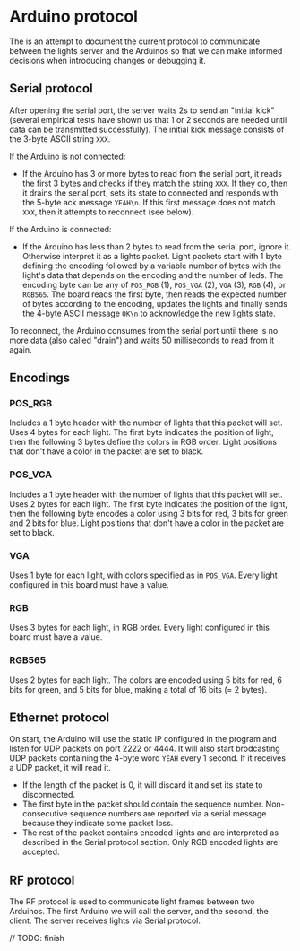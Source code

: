 Arduino protocol
================

The is an attempt to document the current protocol to communicate between the lights server and the Arduinos so that we can make informed decisions when introducing changes or debugging it.

## Serial protocol

After opening the serial port, the server waits 2s to send an "initial kick" (several empirical tests have shown us that 1 or 2 seconds are needed until data can be transmitted successfully). The initial kick message consists of the 3-byte ASCII string `XXX`.

If the Arduino is not connected:

 - If the Arduino has 3 or more bytes to read from the serial port, it reads the first 3 bytes and checks if they match the string `XXX`. If they do, then it drains the serial port, sets its state to connected and responds with the 5-byte ack message `YEAH\n`. If this first message does not match `XXX`, then it attempts to reconnect (see below).

If the Arduino is connected:

 - If the Arduino has less than 2 bytes to read from the serial port, ignore it. Otherwise interpret it as a lights packet. Light packets start with 1 byte defining the encoding followed by a variable number of bytes with the light's data that depends on the encoding and the number of leds. The encoding byte can be any of `POS_RGB` (1), `POS_VGA` (2), `VGA` (3), `RGB` (4), or `RGB565`. The board reads the first byte, then reads the expected number of bytes according to the encoding, updates the lights and finally sends the 4-byte ASCII message `OK\n` to acknowledge the new lights state.

To reconnect, the Arduino consumes from the serial port until there is no more data (also called "drain") and waits 50 milliseconds to read from it again.

## Encodings

### POS_RGB

Includes a 1 byte header with the number of lights that this packet will set. Uses 4 bytes for each light. The first byte indicates the position of light, then the following 3 bytes define the colors in RGB order. Light positions that don't have a color in the packet are set to black.

### POS_VGA

Includes a 1 byte header with the number of lights that this packet will set. Uses 2 bytes for each light. The first byte indicates the position of the light, then the following byte encodes a color using 3 bits for red, 3 bits for green and 2 bits for blue. Light positions that don't have a color in the packet are set to black.

### VGA

Uses 1 byte for each light, with colors specified as in `POS_VGA`. Every light configured in this board must have a value.

### RGB

Uses 3 bytes for each light, in RGB order. Every light configured in this board must have a value.

### RGB565

Uses 2 bytes for each light. The colors are encoded using 5 bits for red, 6 bits for green, and 5 bits for blue, making a total of 16 bits (= 2 bytes).

## Ethernet protocol

On start, the Arduino will use the static IP configured in the program and listen for UDP packets on port 2222 or 4444. It will also start brodcasting UDP packets containing the 4-byte word `YEAH`  every 1 second. If it receives a UDP packet, it will read it.

 - If the length of the packet is 0, it will discard it and set its state to disconnected.
 - The first byte in the packet should contain the sequence number. Non-consecutive sequence numbers are reported via a serial message because they indicate some packet loss.
 - The rest of the packet contains encoded lights and are interpreted as described in the Serial protocol section. Only RGB encoded lights are accepted.

## RF protocol

The RF protocol is used to communicate light frames between two Arduinos. The first Arduino we will call the server, and the second, the client. The server receives lights via Serial protocol.

// TODO: finish

